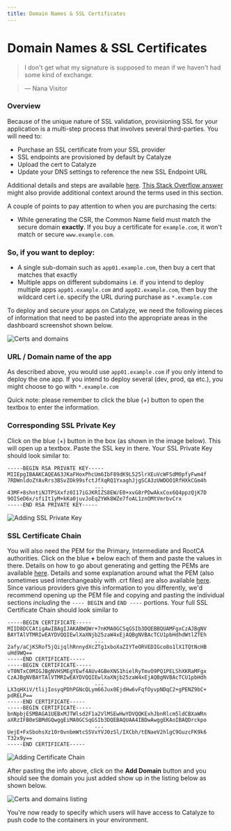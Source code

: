 ```yaml
---
title: Domain Names & SSL Certificates
---
```


# Domain Names & SSL Certificates

> I don't get what my signature is supposed to mean if we haven't had some kind of exchange.

> — Nana Visitor

### Overview

Because of the unique nature of SSL validation, provisioning SSL for your application is a multi-step process that involves several third-parties. You will need to:

- Purchase an SSL certificate from your SSL provider
- SSL endpoints are provisioned by default by Catalyze
- Upload the cert to Catalyze
- Update your DNS settings to reference the new SSL Endpoint URL

Additional details and steps are available  [here](https://devcenter.heroku.com/articles/ssl-endpoint). [This Stack Overflow answer](http://serverfault.com/questions/9708/what-is-a-pem-file-and-how-does-it-differ-from-other-openssl-generated-key-file) might also provide additional context around the terms used in this section.

A couple of points to pay attention to when you are purchasing the certs:

- While generating the CSR, the Common Name field must match the secure domain **exactly**. If you buy a certificate for `example.com`, it won't match or secure `www.example.com`.

### So, if you want to deploy:

- A single sub-domain such as `app01.example.com`, then buy a cert that matches that exactly
- Multiple apps on different subdomains i.e. if you intend to deploy multiple apps `app01.example.com` and `app02.example.com`, then buy the wildcard cert i.e. specify the URL during purchase as `*.example.com`

To deploy and secure your apps on Catalyze, we need the following pieces of information that need to be pasted into the appropriate areas in the dashboard screenshot shown below.

![Certs and domains](http://cdn2.dropmark.com/45280/53bdc9f6fb5fb1a9e441c3b8afcd8ae4a73a2ad6/db_domain-name.png)

### URL / Domain name of the app

As described above, you would use `app01.example.com` if you only intend to deploy the one app. If you intend to deploy several (dev, prod, qa etc.), you might choose to go with `*.example.com`

Quick note: please remember to click the blue (+) button to open the textbox to enter the information.

### Corresponding SSL Private Key

Click on the blue (+) button in the box (as shown in the image below). This will open up a textbox. Paste the SSL key in there. Your SSL Private Key should look similar to:

  ```
-----BEGIN RSA PRIVATE KEY-----
MIIEpgIBAAKCAQEA63JKaFHoxPhcUm6IbF89dK9L525lrXEuVcWFSdM0pfyFwm4f
7RDWnldoZYAvRrs3BSvZOk99sfctJfXqRQ1YxaghJjgSCA3zUWDOO1RfHXkCGm4h
                              ...
43MF+8shntiNJTPSXxfz0I17iGJKRIZS8EW/E0+xvG8rPDwAkxCox6Q4ppzQjK7D
9OISeD6x/sfiIt1yM+kKa0juvJoEqZYWk8WZe7foAL1znOMtVmrbvCrx
-----END RSA PRIVATE KEY-----
  ```

![Adding SSL Private Key](http://cdn2.dropmark.com/45280/9061ec1c6f7270453b083f6fd3c4cf9e1776ff2c/db_ssl-key.png)

### SSL Certificate Chain

You will also need the PEM for the Primary, Intermediate and RootCA authorities. Click on the blue **+** below each of them and paste the values in there. Details on how to go about generating and getting the PEMs are available [here](https://www.digicert.com/ssl-support/pem-ssl-creation.htm). Details and some explanation around what the PEM (also sometimes used interchangeably with .crt files) are also available [here](http://how2ssl.com/articles/working_with_pem_files/). Since various providers give this information to you differently, we'd recommend opening up the PEM file and copying and pasting the individual sections *including* the ``` ---- BEGIN ``` and ```END ----``` portions. Your full SSL Certificate Chain should look similar to

  ```
-----BEGIN CERTIFICATE-----
MIID8DCCAtigAwIBAgIJAKABWQWr+7nKMA0GCSqGSIb3DQEBBQUAMFgxCzAJBgNV
BAYTAlVTMRIwEAYDVQQIEwlXaXNjb25zaW4xEjAQBgNVBAcTCU1pbHdhdWtlZTEh
                              ...
2afy/aCjKSRof5jQijqlhRnnydXcZTg1xboXaZIYTeORVEDIGco8o1lX1TQtNcHB
uHd9WQ==
-----END CERTIFICATE-----
-----BEGIN CERTIFICATE-----
vT0NTxC0MIGJBgNVHSMEgYEwf4AUv4GBeXNS1hielRyTmvO9PQ1PELShXKRaMFgx
CzAJBgNVBAYTAlVTMRIwEAYDVQQIEwlXaXNjb25zaW4xEjAQBgNVBAcTCU1pbHdh
                              ...
LX3qHXiV/tlijIosyqPDhPGNcQLym66Jux0EjdHw6vFqfOyvpNDqC2+gPENZ9bC+
pdRELP==
-----END CERTIFICATE-----
-----BEGIN CERTIFICATE-----
bnNpbjESMBAGA1UEBxMJTWlsd2F1a2VlMSEwHwYDVQQKExhJbnRlcm5ldCBXaWRn
aXRzIFB0eSBMdGQwggEiMA0GCSqGSIb3DQEBAQUAA4IBDwAwggEKAoIBAQDrckpo
                              ...
UejE+FxSbohsXz10r0vnbmWtcS5VxYVJ0zSl/IXCbh/tENaeV2hlgC9GuzcFK9k6
T32x9y==
-----END CERTIFICATE-----
  ```

![Adding Certificate Chain](http://cdn2.dropmark.com/45280/93f68829333c8e8f64300d4717b7a778f8ff3311/db_ssl-pem.png)


After pasting the info above, click on the **Add Domain** button and you should see the domain you just added show up in the listing below as shown below.

![Certs and domains listing](http://cdn2.dropmark.com/45280/5964ee65cef0c25fc550b9a122c512775e5d8173/db_domain-added.png)

You're now ready to specify which users will have access to Catalyze to push code to the containers in your environment.

